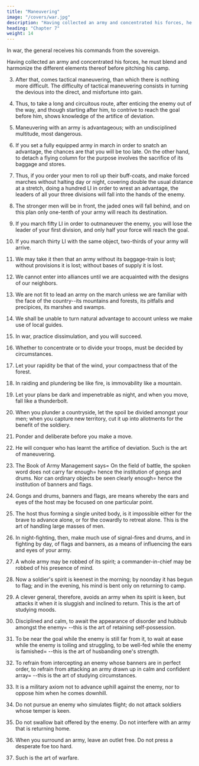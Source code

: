 ```yaml
---
title: "Maneuvering"
image: "/covers/war.jpg"
description: "Having collected an army and concentrated his forces, he must blend and harmonize the different elements thereof before pitching his camp"
heading: "Chapter 7"
weight: 14
---
```



In war, the general receives his commands from the sovereign.

Having collected an army and concentrated his forces, he must blend and harmonize the different elements thereof before pitching his camp.

3. After that, comes tactical maneuvering, than which there is nothing more difficult. The difficulty of tactical maneuvering consists in turning the devious into the direct, and misfortune into gain.

4. Thus, to take a long and circuitous route, after enticing the enemy out of the way, and though starting after him, to contrive to reach the goal before him, shows knowledge of the artifice of deviation.

5. Maneuvering with an army is advantageous; with an undisciplined multitude, most dangerous.

6. If you set a fully equipped army in march in order to snatch an advantage, the chances are that you will be too late. On the other hand, to detach a flying column for the purpose involves the sacrifice of its baggage and stores.

7. Thus, if you order your men to roll up their buff-coats, and make forced marches without halting day or night, covering double the usual distance at a stretch, doing a hundred LI in order to wrest an advantage, the leaders of all your three divisions will fall into the hands of the enemy.

8. The stronger men will be in front, the jaded ones will fall behind, and on this plan only one-tenth of your army will reach its destination.

9. If you march fifty LI in order to outmaneuver the enemy, you will lose the leader of your first division, and only half your force will reach the goal.

10. If you march thirty LI with the same object, two-thirds of your army will arrive.

11. We may take it then that an army without its baggage-train is lost; without provisions it is lost; without bases of supply it is lost.

12. We cannot enter into alliances until we are acquainted with the designs of our neighbors.

13. We are not fit to lead an army on the march unless we are familiar with the face of the country--its mountains and forests, its pitfalls and precipices, its marshes and swamps.

14. We shall be unable to turn natural advantage to account unless we make use of local guides.

15. In war, practice dissimulation, and you will succeed.

16. Whether to concentrate or to divide your troops, must be decided by circumstances.

17. Let your rapidity be that of the wind, your compactness that of the forest.

18. In raiding and plundering be like fire, is immovability like a mountain.

19. Let your plans be dark and impenetrable as night, and when you move, fall like a thunderbolt.

20. When you plunder a countryside, let the spoil be divided amongst your men; when you capture new territory, cut it up into allotments for the benefit of the soldiery.

21. Ponder and deliberate before you make a move.

22. He will conquer who has learnt the artifice of deviation. Such is the art of maneuvering.

23. The Book of Army Management says=  On the field of battle, the spoken word does not carry far enough=  hence the institution of gongs and drums. Nor can ordinary objects be seen clearly enough=  hence the institution of banners and flags.

24. Gongs and drums, banners and flags, are means whereby the ears and eyes of the host may be focused on one particular point.

25. The host thus forming a single united body, is it impossible either for the brave to advance alone, or for the cowardly to retreat alone. This is the art of handling large masses of men.

26. In night-fighting, then, make much use of signal-fires and drums, and in fighting by day, of flags and banners, as a means of influencing the ears and eyes of your army.

27. A whole army may be robbed of its spirit; a commander-in-chief may be robbed of his presence of mind.

28. Now a soldier's spirit is keenest in the morning; by noonday it has begun to flag; and in the evening, his mind is bent only on returning to camp.

29. A clever general, therefore, avoids an army when its spirit is keen, but attacks it when it is sluggish and inclined to return. This is the art of studying moods.

30. Disciplined and calm, to await the appearance of disorder and hubbub amongst the enemy= --this is the art of retaining self-possession.

31. To be near the goal while the enemy is still far from it, to wait at ease while the enemy is toiling and struggling, to be well-fed while the enemy is famished= --this is the art of husbanding one's strength.

32. To refrain from intercepting an enemy whose banners are in perfect order, to refrain from attacking an army drawn up in calm and confident array= --this is the art of studying circumstances.

33. It is a military axiom not to advance uphill against the enemy, nor to oppose him when he comes downhill.

34. Do not pursue an enemy who simulates flight; do not attack soldiers whose temper is keen.

35. Do not swallow bait offered by the enemy. Do not interfere with an army that is returning home.

36. When you surround an army, leave an outlet free. Do not press a desperate foe too hard.

37. Such is the art of warfare.
